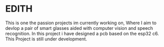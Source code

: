 # EDITH

This is one the passion projects im currently working on, Where I aim to devlop a pair of smart glasses aided with computer vision and speech recognition. In this project i have designed a pcb based on the esp32 c6. This Project is still under development.
